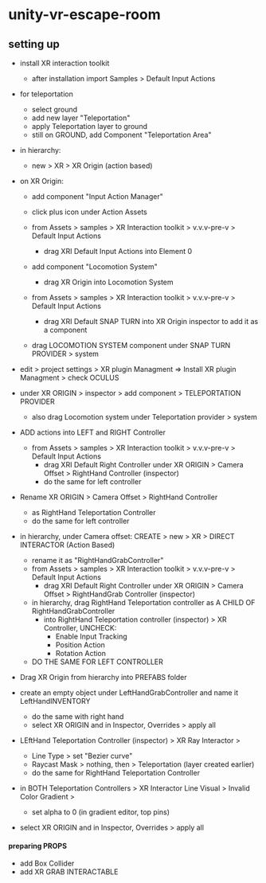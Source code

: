 # unity-vr-escape-room

## setting up

* install XR interaction toolkit
	* after installation import Samples > Default Input Actions
	
* for teleportation
	* select ground
	* add new layer "Teleportation"
	* apply Teleportation layer to ground
	* still on GROUND, add Component "Teleportation Area"
	
* in hierarchy:
	* new > XR > XR Origin (action based) 
	
* on XR Origin:
	* add component "Input Action Manager"
	* click plus icon under Action Assets
	* from Assets > samples > XR Interaction toolkit > v.v.v-pre-v > Default Input Actions
		* drag XRI Default Input Actions into Element 0
		
	* add component "Locomotion System"
		* drag XR Origin into Locomotion System
		
	
	* from Assets > samples > XR Interaction toolkit > v.v.v-pre-v > Default Input Actions
		* drag XRI Default SNAP TURN into XR Origin inspector to add it as a component
		
	* drag LOCOMOTION SYSTEM component under SNAP TURN PROVIDER > system	
	
* edit > project settings > XR plugin Managment	=> Install XR plugin Managment > check OCULUS

* under XR ORIGIN > inspector > add component > TELEPORTATION PROVIDER 
	* also drag Locomotion system under Teleportation provider > system
	
* ADD actions into LEFT and RIGHT Controller
	* from Assets > samples > XR Interaction toolkit > v.v.v-pre-v > Default Input Actions
		* drag XRI Default Right Controller under XR ORIGIN > Camera Offset > RightHand Controller (inspector)
		* do the same for left controller
		
* Rename XR ORIGIN > Camera Offset > RightHand Controller
	* as RightHand Teleportation Controller
	* do the same for left controller
	
* in hierarchy, under Camera offset: CREATE > new > XR > DIRECT INTERACTOR (Action Based)
	* rename it as "RightHandGrabController"
	* from Assets > samples > XR Interaction toolkit > v.v.v-pre-v > Default Input Actions
		* drag XRI Default Right Controller under XR ORIGIN > Camera Offset > RightHandGrab Controller (inspector)
	* in hierarchy, drag RightHand Teleportation controller as A CHILD OF RightHandGrabController	
		* into RightHand Teleportation controller (inspector) > XR Controller, UNCHECK:
			* Enable Input Tracking
			* Position Action 
			* Rotation Action
	* DO THE SAME FOR LEFT CONTROLLER		
	
* Drag XR Origin from hierarchy into PREFABS folder	

* create an empty object under LeftHandGrabController and name it LeftHandINVENTORY
	* do the same with right hand
	* select XR ORIGIN and in Inspector, Overrides > apply all
	
* LEftHand Teleportation Controller (inspector)	 > XR Ray Interactor > 
	* Line Type > set "Bezier curve"
	* Raycast Mask > nothing, then > Teleportation (layer created earlier)
	* do the same for RightHand  Teleportation Controller
	
* in BOTH Teleportation Controllers > XR Interactor Line Visual > Invalid Color Gradient > 
	* set alpha to 0 (in gradient editor, top pins)

* select XR ORIGIN and in Inspector, Overrides > apply all	

#### preparing PROPS
* add Box Collider
* add XR GRAB INTERACTABLE